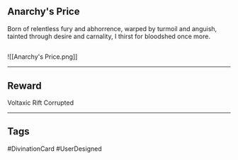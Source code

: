 ## Anarchy's Price
Born of relentless fury and abhorrence, warped by turmoil and anguish, tainted through desire and carnality, I thirst for bloodshed once more.
## 
![[Anarchy's Price.png]]

---
## Reward
Voltaxic Rift
Corrupted

---
## Tags
#DivinationCard
#UserDesigned
